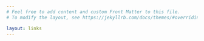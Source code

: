 ```yaml
---
# Feel free to add content and custom Front Matter to this file.
# To modify the layout, see https://jekyllrb.com/docs/themes/#overriding-theme-defaults

layout: links
---
```

 
